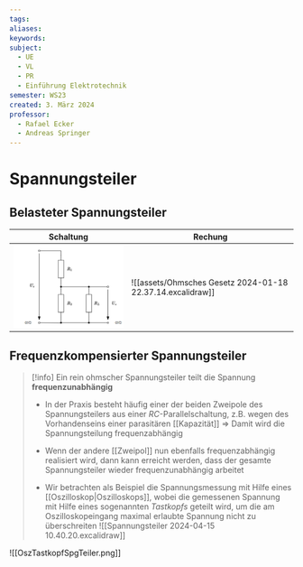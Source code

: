 ```yaml
---
tags: 
aliases: 
keywords: 
subject:
  - UE
  - VL
  - PR
  - Einführung Elektrotechnik
semester: WS23
created: 3. März 2024
professor:
  - Rafael Ecker
  - Andreas Springer
---
```


# Spannungsteiler

## Belasteter Spannungsteiler

| Schaltung                                       | Rechung                                                    |
| ----------------------------------------------- | ---------------------------------------------------------- |
| ![](../Hardwareentwicklung/assets/BelasteterSpgTeiler.png) | ![[assets/Ohmsches Gesetz 2024-01-18 22.37.14.excalidraw]] |

## Frequenzkompensierter Spannungsteiler

> [!info] Ein rein ohmscher Spannungsteiler teilt die Spannung **frequenzunabhängig**
> - In der Praxis besteht häufig einer der beiden Zweipole des Spannungsteilers aus einer $R C$-Parallelschaltung, z.B. wegen des Vorhandenseins einer parasitären [[Kapazität]]
> $\Rightarrow$ Damit wird die Spannungsteilung frequenzabhängig
> - Wenn der andere [[Zweipol]] nun ebenfalls frequenzabhängig realisiert wird, dann kann erreicht werden, dass der gesamte Spannungsteiler wieder frequenzunabhängig arbeitet
>
> - Wir betrachten als Beispiel die Spannungsmessung mit Hilfe eines [[Oszilloskop|Oszilloskops]], wobei die gemessenen Spannung mit Hilfe eines sogenannten *Tastkopfs* geteilt wird, um die am Oszilloskopeingang maximal erlaubte Spannung nicht zu überschreiten
> ![[Spannungsteiler 2024-04-15 10.40.20.excalidraw]]

![[OszTastkopfSpgTeiler.png]]